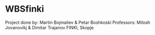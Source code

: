# WBSfinki
Project done by:
Martin Bojmaliev & Petar Boshkoski
Professors: Milosh Jovanovikj & Dimitar Trajanov
FINKI, Skopje

